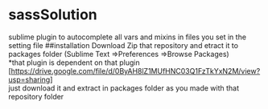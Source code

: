 # sassSolution
sublime plugin to autocomplete all vars and mixins in files you set in the setting file
##installation
Download Zip that repository and etract it to packages folder (Sublime Text =>Preferences =>Browse Packages)  
*that plugin is dependent on that plugin   
[https://drive.google.com/file/d/0ByAH8lZ1MUfHNC03Q1FzTkYxN2M/view?usp=sharing]  
just download it and extract in packages folder as you made with that repository folder  
